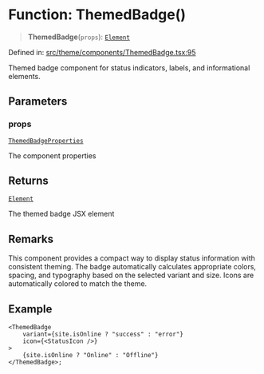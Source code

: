 # Function: ThemedBadge()

> **ThemedBadge**(`props`): [`Element`](https://github.com/DefinitelyTyped/DefinitelyTyped/blob/80449050d0e5e84f44ffa3fd3dc5651e4747e589/types/react/index.d.ts#L4028)

Defined in: [src/theme/components/ThemedBadge.tsx:95](https://github.com/Nick2bad4u/Uptime-Watcher/blob/main/src/theme/components/ThemedBadge.tsx#L95)

Themed badge component for status indicators, labels, and informational
elements.

## Parameters

### props

[`ThemedBadgeProperties`](../interfaces/ThemedBadgeProperties.md)

The component properties

## Returns

[`Element`](https://github.com/DefinitelyTyped/DefinitelyTyped/blob/80449050d0e5e84f44ffa3fd3dc5651e4747e589/types/react/index.d.ts#L4028)

The themed badge JSX element

## Remarks

This component provides a compact way to display status information with
consistent theming. The badge automatically calculates appropriate colors,
spacing, and typography based on the selected variant and size. Icons are
automatically colored to match the theme.

## Example

```tsx
<ThemedBadge
    variant={site.isOnline ? "success" : "error"}
    icon={<StatusIcon />}
>
    {site.isOnline ? "Online" : "Offline"}
</ThemedBadge>;
```
